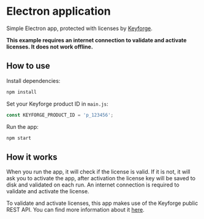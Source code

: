 # Electron application

Simple Electron app, protected with licenses by [Keyforge](https://keyforge.dev).

**This example requires an internet connection to validate and activate licenses. It does not work offline.**

## How to use

Install dependencies:

```bash
npm install
```

Set your Keyforge product ID in `main.js`:

```javascript
const KEYFORGE_PRODUCT_ID = 'p_123456';
```

Run the app:

```bash
npm start
```

## How it works

When you run the app, it will check if the license is valid. If it is not, it will ask you to activate the app, after activation the license key will be saved to disk and validated on each run. An internet connection is required to validate and activate the license.

To validate and activate licenses, this app makes use of the Keyforge public REST API. You can find more information about it [here](https://docs.keyforge.dev/api-reference/public-api).
